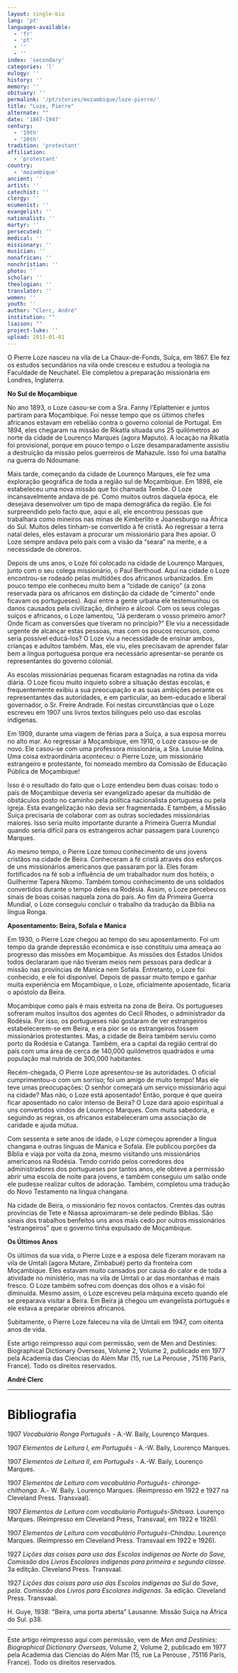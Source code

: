 ```yaml
---
layout: single-bio
lang: 'pt'
languages-available:
  - 'fr'
  - 'pt'
  - ''
  - ''
index: 'secondary'
categories: 'l'
eulogy: ''
history: ''
memory: ''
obituary: ''
permalink: '/pt/stories/mozambique/loze-pierre/'
title: "Loze, Pierre"
alternate: ""
date: '1867-1947'
century:
  - '19th'
  - '20th'
tradition: 'protestant'
affiliation:
  - 'protestant'
country:
  - 'mozambique'
ancient: ''
artist: ''
catechist: ''
clergy: ''
ecumenist: ''
evangelist: ''
nationalist: ''
martyr: ''
persecuted: ''
medical: ''
missionary: ''
musician: ''
nonafrican: ''
nonchristian: ''
photo: ''
scholar: ''
theologian: ''
translator: ''
women: ''
youth: ''
author: "Clerc, André"
institution: ""
liaison: ""
project-luke: ''
upload: 2011-01-01
---
```




O Pierre Loze nasceu na vila de La Chaux-de-Fonds, Suíça, em 1867. Ele fez os estudos secundários na vila onde cresceu e estudou a teologia na Faculdade de Neuchatel. Ele completou a preparação missionária em Londres, Inglaterra.

**No Sul de Moçambique**

No ano 1893, o Loze casou-se com a Sra. Fanny l’Eplattenier e juntos partiram para Moçambique. Foi nesse tempo que os últimos chefes africanos estavam em rebelião contra o governo colonial de Portugal. Em 1894, eles chegaram na missão de Rikatla situada uns 25 quilómetros ao norte da cidade de Lourenço Marques (agora Maputo). A locação na Rikatla foi provisional, porque em pouco tempo o Loze desamparadamente assistiu a destruição da missão pelos guerreiros de Mahazule. Isso foi uma batalha na guerra do Ndoumane.

Mais tarde, começando da cidade de Lourenço Marques, ele fez uma exploração geográfica de toda a região sul de Moçambique. Em 1898, ele estabeleceu uma nova missão que foi chamada Tembe. O Loze incansavelmente andava de pé. Como muitos outros daquela época, ele desejava desenvolver um tipo de mapa demográfica da região. Ele foi surpreendido pelo facto que, aqui e alí, ele encontrou pessoas que trabalhara como mineiros nas minas de Kimberlito e Joanesburgo na África do Sul. Muitos deles tinham-se convertido à fé cristã. Ao regressar a terra natal deles, eles estavam a procurar um missionário para lhes apoiar. O Loze sempre andava pelo país com a visão da “seara” na mente, e a necessidade de obreiros.

Depois de uns anos, o Loze foi colocado na cidade de Lourenço Marques, junto com o seu colega missionário, o Paul Berthoud. Aqui na cidade o Loze encontrou-se rodeado pelas multidões dos africanos urbanizados. Em pouco tempo ele conheceu muito bem a “cidade de caniço” (a zona reservada para os africanos em distinção da cidade de “cimento” onde ficavam os portugueses). Aqui entre a gente urbana ele testemunhou os danos causados pela civilização, dinheiro e álcool. Com os seus colegas suíços e africanos, o Loze lamentou, “Já perderam o vosso primeiro amor? Onde ficam as conversões que tiveram no princípio?” Ele viu a necessidade urgente de alcançar estas pessoas, mas com os poucos recursos, como seria possível educá-los? O Loze viu a necessidade de ensinar ambos, crianças e adultos também. Mas, ele viu, eles precisavam de aprender falar bem a língua portuguesa porque era necessário apresentar-se perante os representantes do governo colonial.

As escolas missionárias pequenas ficaram estagnadas na rotina da vida diária. O Loze ficou muito inquieto sobre a situação destas escolas, e frequentemente exibiu a sua preocupação e as suas ambições perante os representantes das autoridades, e em particular, ao bem-educado e liberal governador, o Sr. Freire Andrade. Foi nestas circunstâncias que o Loze escreveu em 1907 uns livros textos bilíngues pelo uso das escolas indígenas.

Em 1909, durante uma viagem de férias para a Suíça, a sua esposa morreu no alto mar. Ao regressar a Moçambique, em 1910, o Loze cassou-se de novo. Ele casou-se com uma professora missionária, a Sra. Louise Molina. Uma coisa extraordinária aconteceu: o Pierre Loze, um missionário estrangeiro e protestante, foi nomeado membro da Comissão de Educação Pública de Moçambique!

Isso é o resultado do fato que o Loze entendeu bem duas coisas: todo o país de Moçambique deveria ser evangelizado apesar da multidão de obstáculos posto no caminho pela política nacionalista portuguesa ou pela igreja. Esta evangelização não devia ser fragmentada. E também, a Missão Suíça precisaria de colaborar com as outras sociedades missionárias maiores. Isso seria muito importante durante a Primeira Guerra Mundial quando seria difícil para os estrangeiros achar passagem para Lourenço Marques.

Ao mesmo tempo, o Pierre Loze tomou conhecimento de uns jovens cristãos na cidade de Beira. Conheceram a fé cristã através dos esforços de uns missionários americanos que passaram por lá. Eles foram fortificados na fé sob a influência de um trabalhador num dos hotéis, o Guilherme Tapera Nkomo. Também tomou conhecimento de uns soldados convertidos durante o tempo deles na Rodésia. Assim, o Loze percebeu os sinais de boas coisas naquela zona do país.
Ao fim da Primeira Guerra Mundial, o Loze conseguiu concluir o trabalho da tradução da Bíblia na língua Ronga.

**Aposentamento: Beira, Sofala e Manica**

Em 1930, o Pierre Loze chegou ao tempo do seu aposentamento. Foi um tempo da grande depressão económica e isso constituiu uma ameaça ao progresso das missões em Moçambique. As missões dos Estados Unidos todos declararam que não tiveram meios nem pessoas para dedicar à missão nas províncias de Manica nem Sofala. Entretanto, o Loze foi conhecido, e ele foi disponível. Depois de passar muito tempo e ganhar muita experiência em Moçambique, o Loze, oficialmente aposentado, ficaria o apóstolo da Beira.

Moçambique como país é mais estreita na zona de Beira. Os portugueses sofreram muitos insultos dos agentes do Cecil Rhodes, o administrador da Rodésia. Por isso, os portugueses não gostaram de ver estrangeiros estabelecerem-se em Beira, e era pior se os estrangeiros fossem missionários protestantes. Mas, a cidade de Beira também serviu como porto da Rodésia e Catanga. Também, era a capital da região central do país com uma área de cerca de 140,000 quilómetros quadrados e uma população mal nutrida de 300,000 habitantes.

Recém-chegada, O Pierre Loze apresentou-se às autoridades. O oficial cumprimentou-o com um sorriso; foi um amigo de muito tempo! Mas ele teve umas preocupações: O senhor começará um serviço missionário aqui na cidade? Mas não, o Loze está aposentado! Então, porque é que queira ficar aposentado no calor intenso de Beira? O Loze dará apoio espiritual a uns convertidos vindos de Lourenço Marques. Com muita sabedoria, e seguindo as regras, os africanos estabeleceram uma associação de caridade e ajuda mútua.

Com sessenta e sete anos de idade, o Loze começou aprender a língua changana e outras línguas de Manica e Sofala. Ele publicou porções da Bíblia e viaja por volta da zona, mesmo visitando uns missionários americanos na Rodésia. Tendo corrido pelos corredores dos administradores dos portugueses por tantos anos, ele obteve a permissão abrir uma escola de noite para jovens, e também conseguiu um salão onde ele pudesse realizar cultos de adoração. Também, completou uma tradução do Novo Testamento na língua changana.

Na cidade de Beira, o missionário fez novos contactos. Crentes das outras províncias de Tete e Niassa aproximaram-se dele pedindo Bíblias. São sinais dos trabalhos benfeitos uns anos mais cedo por outros missionários “estrangeiros” que o governo tinha expulsado de Moçambique.

**Os Últimos Anos**

Os últimos da sua vida, o Pierre Loze e a esposa dele fizeram moravam na vila de Umtali (agora Mutare, Zimbabué) perto da fronteira com Moçambique. Eles estavam muito cansados por causa do calor e de toda a atividade no ministério, mas na vila de Umtali o ar das montanhas é mais fresco. O Loze também sofreu com doenças dos olhos e a visão foi diminuída. Mesmo assim, o Loze escreveu pela máquina exceto quando ele se preparava visitar a Beira. Em Beira já chegou um evangelista português e ele estava a preparar obreiros africanos.

Subitamente, o Pierre Loze faleceu na vila de Umtali em 1947, com oitenta anos de vida.

Este artigo reimpresso aqui com permissão, vem de Men and Destinies: Biographical Dictionary Overseas, Volume 2, Volume 2, publicado em 1977 pela Academia das Ciencias do Além Mar (15, rue La Perouse , 75116 Paris, France). Todo os direitos reservados.

**André Clerc**

---

# Bibliografia
1907 *Vocabulário Ronga Português* - A.-W. Baily, Lourenço Marques.

1907 *Elementos de Leitura I, em Português* - A.-W. Baily, Lourenço Marques.

1907 *Elementos de Leitura II, em Português* - A.-W. Baily, Lourenço Marques.

1907 *Elementos de Leitura com vocabulário Português- chironga-chithonga*. A.- W. Baily. Lourenço Marques. (Reimpresso em 1922 e 1927 na Cleveland Press. Transvaal).

1907 *Elementos de Leitura com vocabulario Português-Shitswa*. Lourenço Marques. (Reimpresso em Cleveland Press, Transvaal, em 1922 e 1926).

1907 *Elementos de Leitura com vocabulário Português-Chindau*. Lourenço Marques. (Reimpresso em Cleveland Press. Transvaal em 1922 e 1926).

1927 *Lições das coisas para uso das Escolas indígenas ao Norte do Save, Comissão dos Livros Escolares indígenas para primeira e segunda classe*. 3a editção. Cleveland Press. Transvaal.

1927 *Lições das coisas para uso das Escolas indígenas ao Sul do Save, pela. Comissâo dos Livros para Escolares indígenas*. 3a edição. Cleveland Press. Transvaal.

H. Guye,  1938: "Beira, uma porta aberta" Lausanne. Missão Suiça na África do Sul. p38.

---

Este artigo reimpresso aqui com permissão, vem de *Men and Destinies: Biographical Dictionary Overseas*, Volume 2, Volume 2, publicado em 1977 pela Academia das Ciencias do Além Mar (15, rue La Perouse , 75116 Paris, France). Todo os direitos reservados.